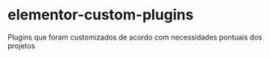 # elementor-custom-plugins
Plugins que foram customizados de acordo com necessidades pontuais dos projetos
